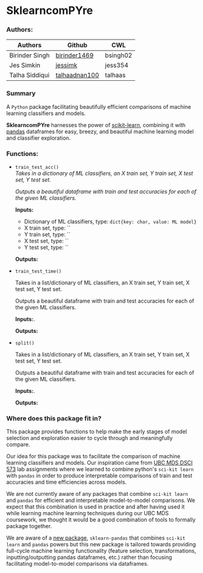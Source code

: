 # SklearncomPYre

### Authors:
| Authors   | Github    | CWL |
| --------------------- |-----------------------|------------|
| Birinder Singh | [birinder1469](https://github.com/birinder1469/) | bsingh02 |
| Jes Simkin | [jessimk](https://github.com/jessimk/) | jess354 |
| Talha Siddiqui | [talhaadnan100](https://github.com/talhaadnan100/) | talhaas |

### Summary

A `Python` package facilitating beautifully efficient comparisons of machine learning classifiers and models.

__SklearncomPYre__ harnesses the power of <a href="https://scikit-learn.org/">scikit-learn</a>, combining it with <a href="https://pandas.pydata.org/">pandas</a> dataframes for easy, breezy, and beautiful machine learning model and classifier exploration. 

### Functions:

- `train_test_acc()`  
	*Takes in a dictionary of ML classifiers, an X train set, Y train set, X test set, Y test set.*

	*Outputs a beautiful dataframe with train and test accuracies for each of the given ML classifiers.*
	
	__Inputs:__   
	- Dictionary of ML classifiers,  type: `dict{key: char, value: ML model}`
	- X train set, type: ``
	- Y train set, type: ``
	- X test set, type: ``
	- Y test set, type: ``

	__Outputs:__
	
 
- `train_test_time()`  

	Takes in a list/dictionary of ML classifiers, an X train set, Y train set, X test set, Y test set.

	Outputs a beautiful dataframe with train and test accuracies for each of the given ML classifiers. 
	
	__Inputs:__. 
	
	__Outputs:__

- `split()`
	
	Takes in a list/dictionary of ML classifiers, an X train set, Y train set, X test set, Y test set.

	Outputs a beautiful dataframe with train and test accuracies for each of the given ML classifiers. 
	
	__Inputs:__. 
	
	__Outputs:__
 

### Where does this package fit in?

This package provides functions to help make the early stages of model selection and exploration easier to cycle through and meaningfully compare.

Our idea for this package was to facilitate the comparison of machine learning classifiers and models. Our inspiration came from <a href="https://ubc-mds.github.io/descriptions/">UBC MDS DSCI 573</a> lab assignments where we learned to combine python's `sci-kit learn` with `pandas` in order to produce interpretable comparisons of train and test accuracies and time efficiencies across models. 

We are not currently aware of any packages that combine `sci-kit learn` and `pandas` for efficient and interpretable model-to-model comparisons. We expect that this combination is used in practice and after having used it while learning machine learning techniques during our UBC MDS coursework, we thought it would be a good combination of tools to formally package together.   

We are aware of a <a href="">new package</a>, `sklearn-pandas` that combines `sci-kit learn` and `pandas` powers but this new package is tailored towards providing full-cycle machine learning functionality (feature selection, transformations, inputting/outputting pandas dataframes, etc.) rather than focusing facilitating model-to-model comparisons via dataframes.

